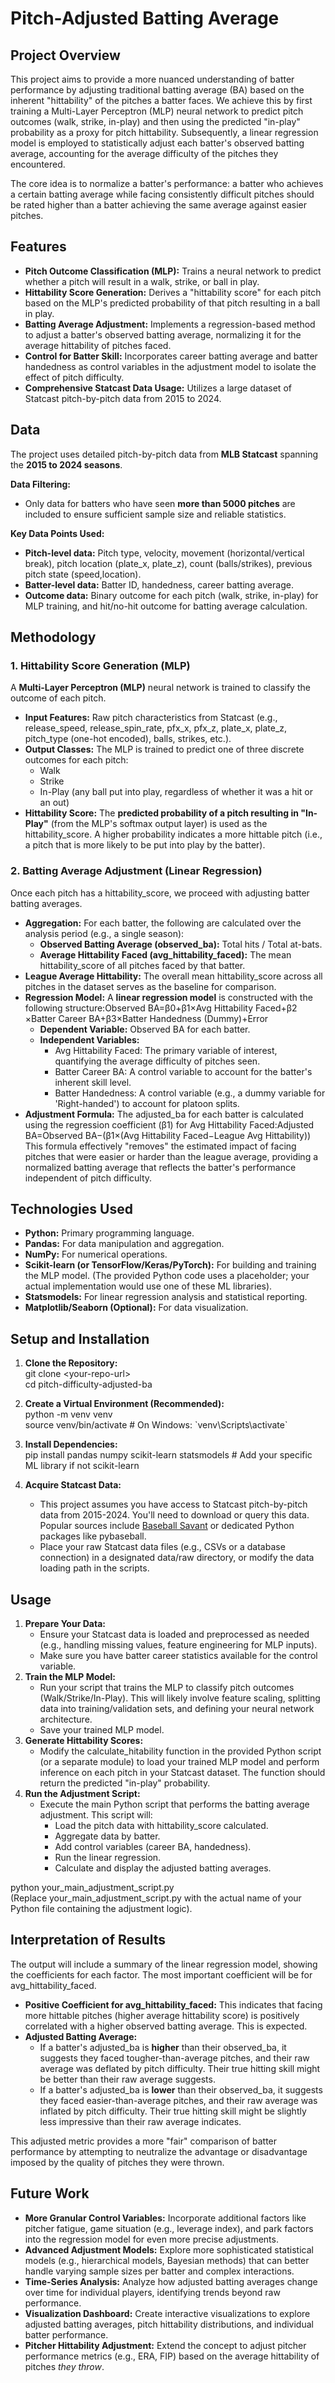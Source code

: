# **Pitch-Adjusted Batting Average**

## **Project Overview**

This project aims to provide a more nuanced understanding of batter performance by adjusting traditional batting average (BA) based on the inherent "hittability" of the pitches a batter faces. We achieve this by first training a Multi-Layer Perceptron (MLP) neural network to predict pitch outcomes (walk, strike, in-play) and then using the predicted "in-play" probability as a proxy for pitch hittability. Subsequently, a linear regression model is employed to statistically adjust each batter's observed batting average, accounting for the average difficulty of the pitches they encountered.

The core idea is to normalize a batter's performance: a batter who achieves a certain batting average while facing consistently difficult pitches should be rated higher than a batter achieving the same average against easier pitches.

## **Features**

* **Pitch Outcome Classification (MLP):** Trains a neural network to predict whether a pitch will result in a walk, strike, or ball in play.  
* **Hittability Score Generation:** Derives a "hittability score" for each pitch based on the MLP's predicted probability of that pitch resulting in a ball in play.  
* **Batting Average Adjustment:** Implements a regression-based method to adjust a batter's observed batting average, normalizing it for the average hittability of pitches faced.  
* **Control for Batter Skill:** Incorporates career batting average and batter handedness as control variables in the adjustment model to isolate the effect of pitch difficulty.  
* **Comprehensive Statcast Data Usage:** Utilizes a large dataset of Statcast pitch-by-pitch data from 2015 to 2024\.

## **Data**

The project uses detailed pitch-by-pitch data from **MLB Statcast** spanning the **2015 to 2024 seasons**.

**Data Filtering:**

* Only data for batters who have seen **more than 5000 pitches** are included to ensure sufficient sample size and reliable statistics.

**Key Data Points Used:**

* **Pitch-level data:** Pitch type, velocity, movement (horizontal/vertical break), pitch location (plate\_x, plate\_z), count (balls/strikes), previous pitch state (speed,location).  
* **Batter-level data:** Batter ID, handedness, career batting average.  
* **Outcome data:** Binary outcome for each pitch (walk, strike, in-play) for MLP training, and hit/no-hit outcome for batting average calculation.

## **Methodology**

### **1\. Hittability Score Generation (MLP)**

A **Multi-Layer Perceptron (MLP)** neural network is trained to classify the outcome of each pitch.

* **Input Features:** Raw pitch characteristics from Statcast (e.g., release\_speed, release_spin_rate, pfx\_x, pfx\_z, plate\_x, plate\_z, pitch\_type (one-hot encoded), balls, strikes, etc.).  
* **Output Classes:** The MLP is trained to predict one of three discrete outcomes for each pitch:  
  * Walk  
  * Strike  
  * In-Play (any ball put into play, regardless of whether it was a hit or an out)  
* **Hittability Score:** The **predicted probability of a pitch resulting in "In-Play"** (from the MLP's softmax output layer) is used as the hittability\_score. A higher probability indicates a more hittable pitch (i.e., a pitch that is more likely to be put into play by the batter).

### **2\. Batting Average Adjustment (Linear Regression)**

Once each pitch has a hittability\_score, we proceed with adjusting batter batting averages.

* **Aggregation:** For each batter, the following are calculated over the analysis period (e.g., a single season):  
  * **Observed Batting Average (observed\_ba):** Total hits / Total at-bats.  
  * **Average Hittability Faced (avg\_hittability\_faced):** The mean hittability\_score of all pitches faced by that batter.  
* **League Average Hittability:** The overall mean hittability\_score across all pitches in the dataset serves as the baseline for comparison.  
* **Regression Model:** A **linear regression model** is constructed with the following structure:Observed BA=β0​+β1​×Avg Hittability Faced+β2​×Batter Career BA+β3​×Batter Handedness (Dummy)+Error  
  * **Dependent Variable:** Observed BA for each batter.  
  * **Independent Variables:**  
    * Avg Hittability Faced: The primary variable of interest, quantifying the average difficulty of pitches seen.  
    * Batter Career BA: A control variable to account for the batter's inherent skill level.  
    * Batter Handedness: A control variable (e.g., a dummy variable for 'Right-handed') to account for platoon splits.  
* **Adjustment Formula:** The adjusted\_ba for each batter is calculated using the regression coefficient (β1​) for Avg Hittability Faced:Adjusted BA=Observed BA−(β1​×(Avg Hittability Faced−League Avg Hittability))  
  This formula effectively "removes" the estimated impact of facing pitches that were easier or harder than the league average, providing a normalized batting average that reflects the batter's performance independent of pitch difficulty.

## **Technologies Used**

* **Python:** Primary programming language.  
* **Pandas:** For data manipulation and aggregation.  
* **NumPy:** For numerical operations.  
* **Scikit-learn (or TensorFlow/Keras/PyTorch):** For building and training the MLP model. (The provided Python code uses a placeholder; your actual implementation would use one of these ML libraries).  
* **Statsmodels:** For linear regression analysis and statistical reporting.  
* **Matplotlib/Seaborn (Optional):** For data visualization.

## **Setup and Installation**

1. **Clone the Repository:**  
   git clone \<your-repo-url\>  
   cd pitch-difficulty-adjusted-ba

2. **Create a Virtual Environment (Recommended):**  
   python \-m venv venv  
   source venv/bin/activate  \# On Windows: \`venv\\Scripts\\activate\`

3. **Install Dependencies:**  
   pip install pandas numpy scikit-learn statsmodels \# Add your specific ML library if not scikit-learn

4. **Acquire Statcast Data:**  
   * This project assumes you have access to Statcast pitch-by-pitch data from 2015-2024. You'll need to download or query this data. Popular sources include [Baseball Savant](https://baseballsavant.mlb.com/statcast_search) or dedicated Python packages like pybaseball.  
   * Place your raw Statcast data files (e.g., CSVs or a database connection) in a designated data/raw directory, or modify the data loading path in the scripts.

## **Usage**

1. **Prepare Your Data:**  
   * Ensure your Statcast data is loaded and preprocessed as needed (e.g., handling missing values, feature engineering for MLP inputs).  
   * Make sure you have batter career statistics available for the control variable.  
2. **Train the MLP Model:**  
   * Run your script that trains the MLP to classify pitch outcomes (Walk/Strike/In-Play). This will likely involve feature scaling, splitting data into training/validation sets, and defining your neural network architecture.  
   * Save your trained MLP model.  
3. **Generate Hittability Scores:**  
   * Modify the calculate\_hitability function in the provided Python script (or a separate module) to load your trained MLP model and perform inference on each pitch in your Statcast dataset. The function should return the predicted "in-play" probability.  
4. **Run the Adjustment Script:**  
   * Execute the main Python script that performs the batting average adjustment. This script will:  
     * Load the pitch data with hittability\_score calculated.  
     * Aggregate data by batter.  
     * Add control variables (career BA, handedness).  
     * Run the linear regression.  
     * Calculate and display the adjusted batting averages.

python your\_main\_adjustment\_script.py  
(Replace your\_main\_adjustment\_script.py with the actual name of your Python file containing the adjustment logic).

## **Interpretation of Results**

The output will include a summary of the linear regression model, showing the coefficients for each factor. The most important coefficient will be for avg\_hittability\_faced.

* **Positive Coefficient for avg\_hittability\_faced:** This indicates that facing more hittable pitches (higher average hittability score) is positively correlated with a higher observed batting average. This is expected.  
* **Adjusted Batting Average:**  
  * If a batter's adjusted\_ba is **higher** than their observed\_ba, it suggests they faced tougher-than-average pitches, and their raw average was deflated by pitch difficulty. Their true hitting skill might be better than their raw average suggests.  
  * If a batter's adjusted\_ba is **lower** than their observed\_ba, it suggests they faced easier-than-average pitches, and their raw average was inflated by pitch difficulty. Their true hitting skill might be slightly less impressive than their raw average indicates.

This adjusted metric provides a more "fair" comparison of batter performance by attempting to neutralize the advantage or disadvantage imposed by the quality of pitches they were thrown.

## **Future Work**

* **More Granular Control Variables:** Incorporate additional factors like pitcher fatigue, game situation (e.g., leverage index), and park factors into the regression model for even more precise adjustments.  
* **Advanced Adjustment Models:** Explore more sophisticated statistical models (e.g., hierarchical models, Bayesian methods) that can better handle varying sample sizes per batter and complex interactions.  
* **Time-Series Analysis:** Analyze how adjusted batting averages change over time for individual players, identifying trends beyond raw performance.  
* **Visualization Dashboard:** Create interactive visualizations to explore adjusted batting averages, pitch hittability distributions, and individual batter performance.  
* **Pitcher Hittability Adjustment:** Extend the concept to adjust pitcher performance metrics (e.g., ERA, FIP) based on the average hittability of pitches *they throw*.
